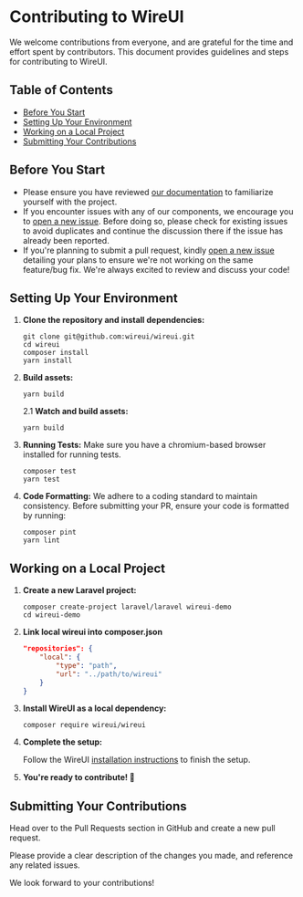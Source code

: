 # Contributing to WireUI

We welcome contributions from everyone, and are grateful for the time and effort spent by contributors. 
This document provides guidelines and steps for contributing to WireUI.

## Table of Contents
- [Before You Start](#before-you-start)
- [Setting Up Your Environment](#setting-up-your-environment)
- [Working on a Local Project](#working-on-a-local-project)
- [Submitting Your Contributions](#submitting-your-contributions)

## Before You Start

- Please ensure you have reviewed [our documentation](https://wireui.dev) to familiarize yourself with the project.
- If you encounter issues with any of our components, we encourage you to [open a new issue](https://github.com/wireui/wireui/issues). Before doing so, please check for existing issues to avoid duplicates and continue the discussion there if the issue has already been reported.
- If you're planning to submit a pull request, kindly [open a new issue](https://github.com/wireui/wireui/issues) detailing your plans to ensure we're not working on the same feature/bug fix. We're always excited to review and discuss your code!

## Setting Up Your Environment

1. **Clone the repository and install dependencies:**
    ```shell
    git clone git@github.com:wireui/wireui.git
    cd wireui
    composer install
    yarn install
    ```

2. **Build assets:**
    ```shell
    yarn build
    ```
    2.1 **Watch and build assets:**
    ```shell
    yarn build
    ```
   
3. **Running Tests:**
Make sure you have a chromium-based browser installed for running tests.
    ```shell
    composer test 
    yarn test  
    ```
   
4. **Code Formatting:**
We adhere to a coding standard to maintain consistency. Before submitting your PR, ensure your code is formatted by running:
    ```shell
    composer pint
    yarn lint
    ```
## Working on a Local Project
1. **Create a new Laravel project:**
    ```shell
    composer create-project laravel/laravel wireui-demo
   cd wireui-demo
    ```

2. **Link local wireui into composer.json**
    ```json
    "repositories": {
        "local": {
            "type": "path",
            "url": "../path/to/wireui"
        }
    }
    ```

3. **Install WireUI as a local dependency:**
    ```shell
    composer require wireui/wireui
    ```

4. **Complete the setup:**

    Follow the WireUI [installation instructions](https://wireui.dev/getting-started) to finish the setup.


5. **You're ready to contribute! 🎉**

## Submitting Your Contributions
Head over to the Pull Requests section in GitHub and create a new pull request.

Please provide a clear description of the changes you made, and reference any related issues.

We look forward to your contributions!
